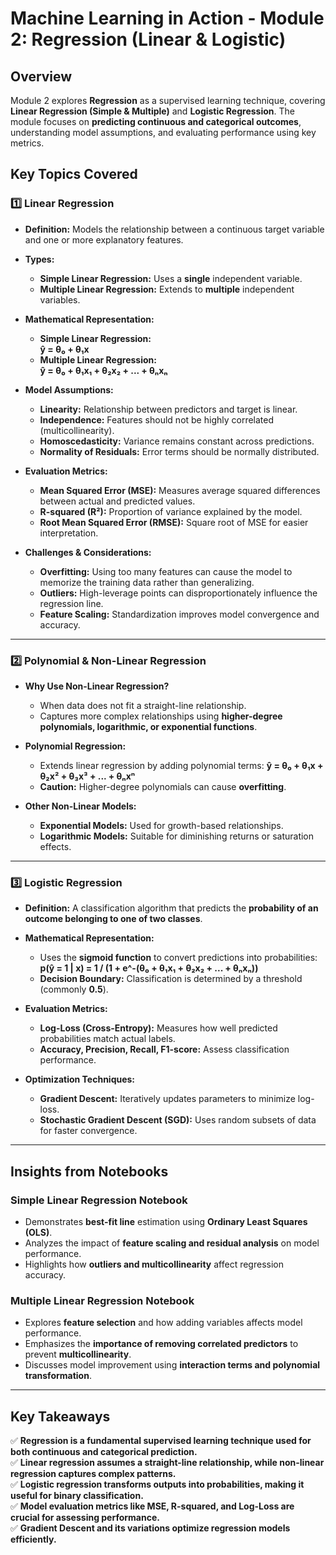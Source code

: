 # Machine Learning in Action - Module 2: Regression (Linear & Logistic)

## Overview

Module 2 explores **Regression** as a supervised learning technique, covering **Linear Regression (Simple & Multiple)** and **Logistic Regression**. The module focuses on **predicting continuous and categorical outcomes**, understanding model assumptions, and evaluating performance using key metrics.

## Key Topics Covered

### 1️⃣ **Linear Regression**

- **Definition:** Models the relationship between a continuous target variable and one or more explanatory features.
- **Types:**
  - **Simple Linear Regression:** Uses a **single** independent variable.
  - **Multiple Linear Regression:** Extends to **multiple** independent variables.
- **Mathematical Representation:**
  - **Simple Linear Regression:**  
    **ŷ = θ₀ + θ₁x**
  - **Multiple Linear Regression:**  
    **ŷ = θ₀ + θ₁x₁ + θ₂x₂ + ... + θₙxₙ**
- **Model Assumptions:**

  - **Linearity:** Relationship between predictors and target is linear.
  - **Independence:** Features should not be highly correlated (multicollinearity).
  - **Homoscedasticity:** Variance remains constant across predictions.
  - **Normality of Residuals:** Error terms should be normally distributed.

- **Evaluation Metrics:**

  - **Mean Squared Error (MSE):** Measures average squared differences between actual and predicted values.
  - **R-squared (R²):** Proportion of variance explained by the model.
  - **Root Mean Squared Error (RMSE):** Square root of MSE for easier interpretation.

- **Challenges & Considerations:**
  - **Overfitting:** Using too many features can cause the model to memorize the training data rather than generalizing.
  - **Outliers:** High-leverage points can disproportionately influence the regression line.
  - **Feature Scaling:** Standardization improves model convergence and accuracy.

---

### 2️⃣ **Polynomial & Non-Linear Regression**

- **Why Use Non-Linear Regression?**

  - When data does not fit a straight-line relationship.
  - Captures more complex relationships using **higher-degree polynomials, logarithmic, or exponential functions**.

- **Polynomial Regression:**

  - Extends linear regression by adding polynomial terms:
    **ŷ = θ₀ + θ₁x + θ₂x² + θ₃x³ + ... + θₙxⁿ**
  - **Caution:** Higher-degree polynomials can cause **overfitting**.

- **Other Non-Linear Models:**
  - **Exponential Models:** Used for growth-based relationships.
  - **Logarithmic Models:** Suitable for diminishing returns or saturation effects.

---

### 3️⃣ **Logistic Regression**

- **Definition:** A classification algorithm that predicts the **probability of an outcome belonging to one of two classes**.
- **Mathematical Representation:**

  - Uses the **sigmoid function** to convert predictions into probabilities:
    **p(ŷ = 1 | x) = 1 / (1 + e^-(θ₀ + θ₁x₁ + θ₂x₂ + ... + θₙxₙ))**
  - **Decision Boundary:** Classification is determined by a threshold (commonly **0.5**).

- **Evaluation Metrics:**

  - **Log-Loss (Cross-Entropy):** Measures how well predicted probabilities match actual labels.
  - **Accuracy, Precision, Recall, F1-score:** Assess classification performance.

- **Optimization Techniques:**
  - **Gradient Descent:** Iteratively updates parameters to minimize log-loss.
  - **Stochastic Gradient Descent (SGD):** Uses random subsets of data for faster convergence.

---

## **Insights from Notebooks**

### **Simple Linear Regression Notebook**

- Demonstrates **best-fit line** estimation using **Ordinary Least Squares (OLS)**.
- Analyzes the impact of **feature scaling and residual analysis** on model performance.
- Highlights how **outliers and multicollinearity** affect regression accuracy.

### **Multiple Linear Regression Notebook**

- Explores **feature selection** and how adding variables affects model performance.
- Emphasizes the **importance of removing correlated predictors** to prevent **multicollinearity**.
- Discusses model improvement using **interaction terms and polynomial transformation**.

---

## **Key Takeaways**

✅ **Regression is a fundamental supervised learning technique used for both continuous and categorical prediction.**  
✅ **Linear regression assumes a straight-line relationship, while non-linear regression captures complex patterns.**  
✅ **Logistic regression transforms outputs into probabilities, making it useful for binary classification.**  
✅ **Model evaluation metrics like MSE, R-squared, and Log-Loss are crucial for assessing performance.**  
✅ **Gradient Descent and its variations optimize regression models efficiently.**

